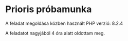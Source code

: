 # Prioris próbamunka

A feladat megoldása közben használt PHP verzió: 8.2.4

A feladatot nagyjából 4 óra alatt oldottam meg.